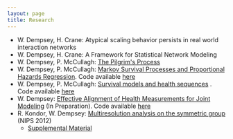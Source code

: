 ```yaml
---
layout: page
title: Research
---
```



-  W. Dempsey, H. Crane: Atypical scaling behavior persists in real world interaction networks
-  W. Dempsey, H. Crane: A Framework for Statistical Network Modeling
-  W. Dempsey, P. McCullagh: [The Pilgrim's Process](http://arxiv.org/abs/1412.1490)
-  W. Dempsey, P. McCullagh: [Markov Survival Processes and Proportional Hazards Regression](http://arxiv.org/abs/1411.5715). Code available [here](https://github.com/PlusTheMonk/markov_survival)
-  W. Dempsey, P. McCullagh: [Survival models and health sequences](http://galton.uchicago.edu/~wdempsey/research_papers/revival.pdf) . Code available [here](https://github.com/PlusTheMonk/revival_paper)
-  W. Dempsey: [Effective Alignment of Health Measurements for Joint Modeling](http://galton.uchicago.edu/~wdempsey/research_papers/effective_timealignment.pdf) (In Preparation). Code available [here](https://github.com/PlusTheMonk/jm_censoring)
-  R. Kondor, W. Dempsey: [Multiresolution analysis on the symmetric group](http://galton.uchicago.edu/~wdempsey/research_papers/multiresolutionSn.body.pdf) (NIPS 2012)
    - [Supplemental Material](http://galton.uchicago.edu/~wdempsey/research_papers/multiresolutionSn.supp.pdf)
